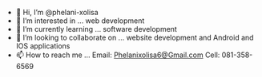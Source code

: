 - 👋 Hi, I’m @phelani-xolisa
- 👀 I’m interested in ... web development
- 🌱 I’m currently learning ... software development
- 💞️ I’m looking to collaborate on ... website development and Android and IOS applications
- 📫 How to reach me ... Email: Phelanixolisa6@Gmail.com Cell: 081-358-6569

<!---
phelani-xolisa/phelani-xolisa is a ✨ special ✨ repository because its `README.md` (this file) appears on your GitHub profile.
You can click the Preview link to take a look at your changes.
--->
